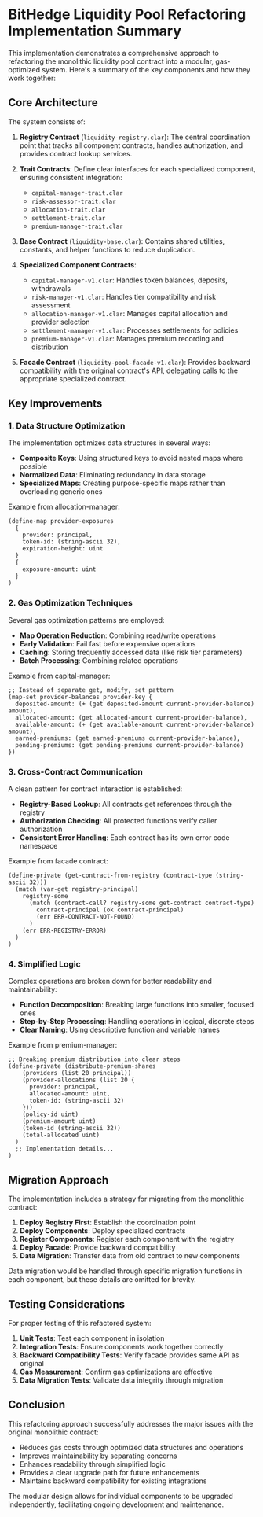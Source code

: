 # BitHedge Liquidity Pool Refactoring Implementation Summary

This implementation demonstrates a comprehensive approach to refactoring the monolithic liquidity pool contract into a modular, gas-optimized system. Here's a summary of the key components and how they work together:

## Core Architecture

The system consists of:

1. **Registry Contract** (`liquidity-registry.clar`): The central coordination point that tracks all component contracts, handles authorization, and provides contract lookup services.

2. **Trait Contracts**: Define clear interfaces for each specialized component, ensuring consistent integration:
   - `capital-manager-trait.clar`
   - `risk-assessor-trait.clar`
   - `allocation-trait.clar`
   - `settlement-trait.clar`
   - `premium-manager-trait.clar`

3. **Base Contract** (`liquidity-base.clar`): Contains shared utilities, constants, and helper functions to reduce duplication.

4. **Specialized Component Contracts**:
   - `capital-manager-v1.clar`: Handles token balances, deposits, withdrawals
   - `risk-manager-v1.clar`: Handles tier compatibility and risk assessment
   - `allocation-manager-v1.clar`: Manages capital allocation and provider selection
   - `settlement-manager-v1.clar`: Processes settlements for policies
   - `premium-manager-v1.clar`: Manages premium recording and distribution

5. **Facade Contract** (`liquidity-pool-facade-v1.clar`): Provides backward compatibility with the original contract's API, delegating calls to the appropriate specialized contract.

## Key Improvements

### 1. Data Structure Optimization

The implementation optimizes data structures in several ways:

- **Composite Keys**: Using structured keys to avoid nested maps where possible
- **Normalized Data**: Eliminating redundancy in data storage
- **Specialized Maps**: Creating purpose-specific maps rather than overloading generic ones

Example from allocation-manager:
```clarity
(define-map provider-exposures
  {
    provider: principal,
    token-id: (string-ascii 32),
    expiration-height: uint
  }
  {
    exposure-amount: uint
  }
)
```

### 2. Gas Optimization Techniques

Several gas optimization patterns are employed:

- **Map Operation Reduction**: Combining read/write operations
- **Early Validation**: Fail fast before expensive operations
- **Caching**: Storing frequently accessed data (like risk tier parameters)
- **Batch Processing**: Combining related operations

Example from capital-manager:
```clarity
;; Instead of separate get, modify, set pattern
(map-set provider-balances provider-key {
  deposited-amount: (+ (get deposited-amount current-provider-balance) amount),
  allocated-amount: (get allocated-amount current-provider-balance),
  available-amount: (+ (get available-amount current-provider-balance) amount),
  earned-premiums: (get earned-premiums current-provider-balance),
  pending-premiums: (get pending-premiums current-provider-balance)
})
```

### 3. Cross-Contract Communication

A clean pattern for contract interaction is established:

- **Registry-Based Lookup**: All contracts get references through the registry
- **Authorization Checking**: All protected functions verify caller authorization
- **Consistent Error Handling**: Each contract has its own error code namespace

Example from facade contract:
```clarity
(define-private (get-contract-from-registry (contract-type (string-ascii 32)))
  (match (var-get registry-principal)
    registry-some 
      (match (contract-call? registry-some get-contract contract-type)
        contract-principal (ok contract-principal)
        (err ERR-CONTRACT-NOT-FOUND)
      )
    (err ERR-REGISTRY-ERROR)
  )
)
```

### 4. Simplified Logic

Complex operations are broken down for better readability and maintainability:

- **Function Decomposition**: Breaking large functions into smaller, focused ones
- **Step-by-Step Processing**: Handling operations in logical, discrete steps
- **Clear Naming**: Using descriptive function and variable names

Example from premium-manager:
```clarity
;; Breaking premium distribution into clear steps
(define-private (distribute-premium-shares 
    (providers (list 20 principal)) 
    (provider-allocations (list 20 {
      provider: principal,
      allocated-amount: uint,
      token-id: (string-ascii 32)
    }))
    (policy-id uint)
    (premium-amount uint)
    (token-id (string-ascii 32))
    (total-allocated uint)
  )
  ;; Implementation details...
)
```

## Migration Approach

The implementation includes a strategy for migrating from the monolithic contract:

1. **Deploy Registry First**: Establish the coordination point
2. **Deploy Components**: Deploy specialized contracts
3. **Register Components**: Register each component with the registry
4. **Deploy Facade**: Provide backward compatibility
5. **Data Migration**: Transfer data from old contract to new components

Data migration would be handled through specific migration functions in each component, but these details are omitted for brevity.

## Testing Considerations

For proper testing of this refactored system:

1. **Unit Tests**: Test each component in isolation
2. **Integration Tests**: Ensure components work together correctly
3. **Backward Compatibility Tests**: Verify facade provides same API as original
4. **Gas Measurement**: Confirm gas optimizations are effective
5. **Data Migration Tests**: Validate data integrity through migration

## Conclusion

This refactoring approach successfully addresses the major issues with the original monolithic contract:

- Reduces gas costs through optimized data structures and operations
- Improves maintainability by separating concerns
- Enhances readability through simplified logic
- Provides a clear upgrade path for future enhancements
- Maintains backward compatibility for existing integrations

The modular design allows for individual components to be upgraded independently, facilitating ongoing development and maintenance.
